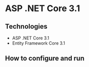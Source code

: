 # ASP .NET Core 3.1
## Technologies
- ASP .NET Core 3.1
- Entity Framework Core 3.1
## How to configure and run